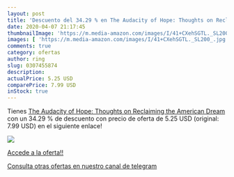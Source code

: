 ```yaml
---
layout: post
title: 'Descuento del 34.29 % en The Audacity of Hope: Thoughts on Reclai'
date: 2020-04-07 21:17:45
thumbnailImage: 'https://m.media-amazon.com/images/I/41+CXehSGTL._SL200_.jpg'
images: [ 'https://m.media-amazon.com/images/I/41+CXehSGTL._SL200_.jpg' ]
comments: true
category: ofertas
author: ring
slug: 0307455874
description:
actualPrice: 5.25 USD
comparePrice: 7.99 USD
inStock: true
---
```


Tienes [The Audacity of Hope: Thoughts on Reclaiming the American Dream](https://www.amazon.com/dp/0307455874/?tag=redken08-20) con un 34.29 % de descuento con precio de oferta de 5.25 USD (original: 7.99 USD) en el siguiente enlace!

[![](https://m.media-amazon.com/images/I/41+CXehSGTL._SL200_.jpg)](https://www.amazon.com/dp/0307455874/?tag=redken08-20)

[Accede a la oferta!!](https://www.amazon.com/dp/0307455874/?tag=redken08-20)

[Consulta otras ofertas en nuestro canal de telegram](https://t.me/s/ofertas25)
